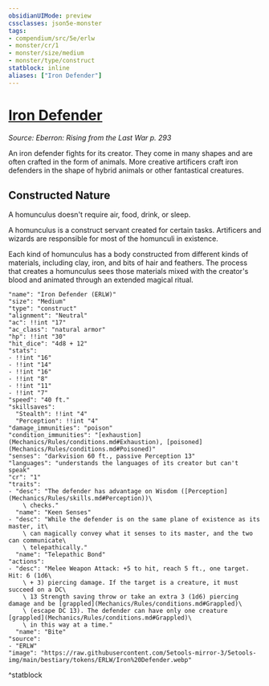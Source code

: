 ```yaml
---
obsidianUIMode: preview
cssclasses: json5e-monster
tags:
- compendium/src/5e/erlw
- monster/cr/1
- monster/size/medium
- monster/type/construct
statblock: inline
aliases: ["Iron Defender"]
---
```

# [Iron Defender](Mechanics\bestiary\construct/iron-defender-erlw.md)
*Source: Eberron: Rising from the Last War p. 293*  

An iron defender fights for its creator. They come in many shapes and are often crafted in the form of animals. More creative artificers craft iron defenders in the shape of hybrid animals or other fantastical creatures.

## Constructed Nature

A homunculus doesn't require air, food, drink, or sleep.

A homunculus is a construct servant created for certain tasks. Artificers and wizards are responsible for most of the homunculi in existence.

Each kind of homunculus has a body constructed from different kinds of materials, including clay, iron, and bits of hair and feathers. The process that creates a homunculus sees those materials mixed with the creator's blood and animated through an extended magical ritual.

```statblock
"name": "Iron Defender (ERLW)"
"size": "Medium"
"type": "construct"
"alignment": "Neutral"
"ac": !!int "17"
"ac_class": "natural armor"
"hp": !!int "30"
"hit_dice": "4d8 + 12"
"stats":
- !!int "16"
- !!int "14"
- !!int "16"
- !!int "8"
- !!int "11"
- !!int "7"
"speed": "40 ft."
"skillsaves":
  "Stealth": !!int "4"
  "Perception": !!int "4"
"damage_immunities": "poison"
"condition_immunities": "[exhaustion](Mechanics/Rules/conditions.md#Exhaustion), [poisoned](Mechanics/Rules/conditions.md#Poisoned)"
"senses": "darkvision 60 ft., passive Perception 13"
"languages": "understands the languages of its creator but can't speak"
"cr": "1"
"traits":
- "desc": "The defender has advantage on Wisdom ([Perception](Mechanics/Rules/skills.md#Perception))\
    \ checks."
  "name": "Keen Senses"
- "desc": "While the defender is on the same plane of existence as its master, it\
    \ can magically convey what it senses to its master, and the two can communicate\
    \ telepathically."
  "name": "Telepathic Bond"
"actions":
- "desc": "Melee Weapon Attack: +5 to hit, reach 5 ft., one target. Hit: 6 (1d6\
    \ + 3) piercing damage. If the target is a creature, it must succeed on a DC\
    \ 13 Strength saving throw or take an extra 3 (1d6) piercing damage and be [grappled](Mechanics/Rules/conditions.md#Grappled)\
    \ (escape DC 13). The defender can have only one creature [grappled](Mechanics/Rules/conditions.md#Grappled)\
    \ in this way at a time."
  "name": "Bite"
"source":
- "ERLW"
"image": "https://raw.githubusercontent.com/5etools-mirror-3/5etools-img/main/bestiary/tokens/ERLW/Iron%20Defender.webp"
```
^statblock